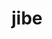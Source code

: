 ---
category: 4-letters
denotation: null
name: jibe
reference_link: https://www.etymonline.com/word/jibe
root_language: null
root_name: null
title: jibe
type: free
word_sums:
- respelling: jibe
  sum: 'Jibe + '
---